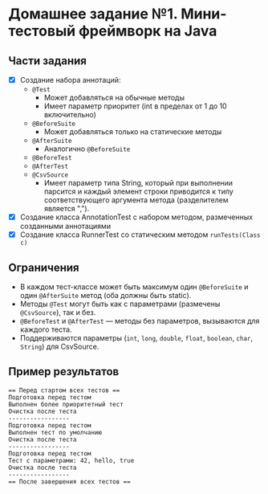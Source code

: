 # Домашнее задание №1. Мини-тестовый фреймворк на Java

## Части задания
- [x] Создание набора аннотаций:
    - `@Test`
        - Может добавляться на обычные методы
        - Имеет параметр приоритет (int в пределах от 1 до 10 включительно)
    - `@BeforeSuite`
        - Может добавляться только на статические методы
    - `@AfterSuite`
        - Аналогично `@BeforeSuite`
    - `@BeforeTest`
    - `@AfterTest`
    - `@CsvSource`
        - Имеет параметр типа String, который при выполнении парсится и каждый элемент строки приводится к типу
          соответствующего аргумента метода (разделителем является ",").
- [X] Создание класса AnnotationTest с набором методом, размеченных созданными аннотациями
- [X] Создание класса RunnerTest со статическим методом `runTests(Class c)`

## Ограничения

- В каждом тест-классе может быть максимум один `@BeforeSuite` и один `@AfterSuite` метод (оба должны быть static).
- Методы `@Test` могут быть как с параметрами (размечены `@CsvSource`), так и без.
- `@BeforeTest` и `@AfterTest` — методы без параметров, вызываются для каждого теста.
- Поддерживаются параметры (`int`, `long`, `double`, `float`, `boolean`, `char`, `String`) для CsvSource.

## Пример результатов

```
== Перед стартом всех тестов ==
Подготовка перед тестом
Выполнен более приоритетный тест
Очистка после теста
-----------------
Подготовка перед тестом
Выполнен тест по умолчанию
Очистка после теста
-----------------
Подготовка перед тестом
Тест с параметрами: 42, hello, true
Очистка после теста
-----------------
== После завершения всех тестов ==
```